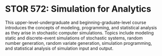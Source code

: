 # STOR 572: Simulation for Analytics

This upper-level-undergraduate and beginning-graduate-level course introduces the concepts of modeling, programming, and statistical analysis as they arise in stochastic computer simulations. Topics include modeling static and discrete-event simulations of stochastic systems, random number generation, random variate generation, simulation programming, and statistical analysis of simulation input and output.
